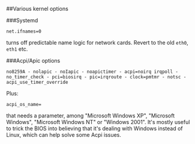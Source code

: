 ##Various kernel options

###Systemd

	net.ifnames=0

turns off predictable name logic for network cards. Revert to the old `eth0`, 
`eth1` etc.

###Acpi/Apic options

	no8259A - nolapic - noIapic - noapictimer - acpi=noirq irqpoll - no_timer_check - pci=biosirq - pic=irqroute - clock=pmtmr - notsc - acpi_use_timer_override

Plus:

	acpi_os_name= 
	
that needs a parameter, among "Microsoft Windows XP", "Microsoft Windows", "Microsoft Windows NT" or "Windows 2001". It's mostly useful to trick the BIOS into believing that it's dealing with Windows instead of Linux, which can help solve some Acpi issues.
